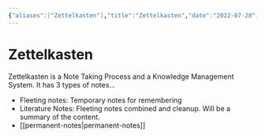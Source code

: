 ```yaml
---
{"aliases":["Zettelkasten"],"title":"Zettelkasten","date":"2022-07-28","tags":["zettelkasten","learning","notes"],"dg-publish":true,"permalink":"/zettelkasten/","dgPassFrontmatter":true}
---
```



# Zettelkasten

Zettelkasten is a Note Taking Process and a Knowledge Management System. It has 3 types of notes…

- Fleeting notes: Temporary notes for remembering
- Literature Notes: Fleeting notes combined and cleanup. Will be a summary of the content.
- [[permanent-notes\|permanent-notes]]
